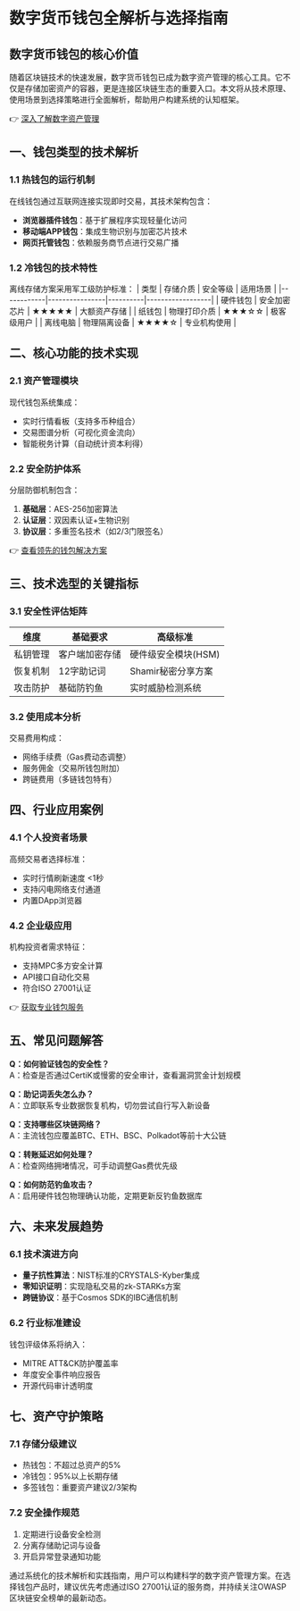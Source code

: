 # 数字货币钱包全解析与选择指南

## 数字货币钱包的核心价值
随着区块链技术的快速发展，数字货币钱包已成为数字资产管理的核心工具。它不仅是存储加密资产的容器，更是连接区块链生态的重要入口。本文将从技术原理、使用场景到选择策略进行全面解析，帮助用户构建系统的认知框架。

👉 [深入了解数字资产管理](https://bit.ly/okx_welcome)

## 一、钱包类型的技术解析

### 1.1 热钱包的运行机制
在线钱包通过互联网连接实现即时交易，其技术架构包含：
- **浏览器插件钱包**：基于扩展程序实现轻量化访问
- **移动端APP钱包**：集成生物识别与加密芯片技术
- **网页托管钱包**：依赖服务商节点进行交易广播

### 1.2 冷钱包的技术特性
离线存储方案采用军工级防护标准：
| 类型       | 存储介质       | 安全等级 | 适用场景         |
|------------|----------------|----------|------------------|
| 硬件钱包   | 安全加密芯片   | ★★★★★    | 大额资产存储     |
| 纸钱包     | 物理打印介质   | ★★★☆☆    | 极客级用户       |
| 离线电脑   | 物理隔离设备   | ★★★★☆    | 专业机构使用     |

## 二、核心功能的技术实现

### 2.1 资产管理模块
现代钱包系统集成：
- 实时行情看板（支持多币种组合）
- 交易图谱分析（可视化资金流向）
- 智能税务计算（自动统计资本利得）

### 2.2 安全防护体系
分层防御机制包含：
1. **基础层**：AES-256加密算法
2. **认证层**：双因素认证+生物识别
3. **协议层**：多重签名技术（如2/3门限签名）

👉 [查看领先的钱包解决方案](https://bit.ly/okx_welcome)

## 三、技术选型的关键指标

### 3.1 安全性评估矩阵
| 维度         | 基础要求           | 高级标准               |
|--------------|--------------------|------------------------|
| 私钥管理     | 客户端加密存储     | 硬件级安全模块(HSM)    |
| 恢复机制     | 12字助记词         | Shamir秘密分享方案     |
| 攻击防护     | 基础防钓鱼         | 实时威胁检测系统       |

### 3.2 使用成本分析
交易费用构成：
- 网络手续费（Gas费动态调整）
- 服务佣金（交易所钱包附加）
- 跨链费用（多链钱包特有）

## 四、行业应用案例

### 4.1 个人投资者场景
高频交易者选择标准：
- 实时行情刷新速度 <1秒
- 支持闪电网络支付通道
- 内置DApp浏览器

### 4.2 企业级应用
机构投资者需求特征：
- 支持MPC多方安全计算
- API接口自动化交易
- 符合ISO 27001认证

👉 [获取专业钱包服务](https://bit.ly/okx_welcome)

## 五、常见问题解答

**Q：如何验证钱包的安全性？**  
A：检查是否通过CertiK或慢雾的安全审计，查看漏洞赏金计划规模

**Q：助记词丢失怎么办？**  
A：立即联系专业数据恢复机构，切勿尝试自行写入新设备

**Q：支持哪些区块链网络？**  
A：主流钱包应覆盖BTC、ETH、BSC、Polkadot等前十大公链

**Q：转账延迟如何处理？**  
A：检查网络拥堵情况，可手动调整Gas费优先级

**Q：如何防范钓鱼攻击？**  
A：启用硬件钱包物理确认功能，定期更新反钓鱼数据库

## 六、未来发展趋势

### 6.1 技术演进方向
- **量子抗性算法**：NIST标准的CRYSTALS-Kyber集成
- **零知识证明**：实现隐私交易的zk-STARKs方案
- **跨链协议**：基于Cosmos SDK的IBC通信机制

### 6.2 行业标准建设
钱包评级体系将纳入：
- MITRE ATT&CK防护覆盖率
- 年度安全事件响应报告
- 开源代码审计透明度

## 七、资产守护策略

### 7.1 存储分级建议
- 热钱包：不超过总资产的5%
- 冷钱包：95%以上长期存储
- 多签钱包：重要资产建议2/3架构

### 7.2 安全操作规范
1. 定期进行设备安全检测
2. 分离存储助记词与设备
3. 开启异常登录通知功能

通过系统化的技术解析和实践指南，用户可以构建科学的数字资产管理方案。在选择钱包产品时，建议优先考虑通过ISO 27001认证的服务商，并持续关注OWASP区块链安全榜单的最新动态。